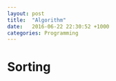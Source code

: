 ```yaml
---
layout: post
title:  "Algorithm"
date:   2016-06-22 22:30:52 +1000
categories: Programming
---
```


Sorting
=======


